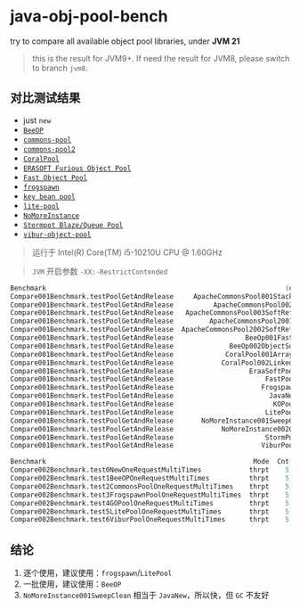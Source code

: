 # java-obj-pool-bench

try to compare all available object pool libraries, under **JVM 21**

> this is the result for JVM9+. If need the result for JVM8, please switch to branch `jvm8`.

## 对比测试结果

- just `new`
- [`BeeOP`](https://github.com/Chris2018998/BeeOP)
- [`commons-pool`](https://commons.apache.org/proper/commons-pool/)
- [`commons-pool2`](https://commons.apache.org/proper/commons-pool/)
- [`CoralPool`](https://github.com/coralblocks/CoralPool/)
- [`ERASOFT Furious Object Pool`](https://code.google.com/archive/p/furious-objectpool/)
- [`Fast Object Pool`](https://github.com/DanielYWoo/fast-object-pool)
- [`frogspawn`](https://itcraft.cn/frogspawn/)
- [`key bean pool`](https://github.com/gondor/kbop/)
- [`lite-pool`](https://github.com/nextopcn/lite-pool)
- [`NoMoreInstance`](https://github.com/YvanMazy/NoMoreInstance)
- [`Stormpot Blaze/Queue Pool`](http://chrisvest.github.io/stormpot/)
- [`vibur-object-pool`](https://github.com/vibur/vibur-object-pool)

> 运行于 Intel(R) Core(TM) i5-10210U CPU @ 1.60GHz

> `JVM` 开启参数 `-XX:-RestrictContended`

```verilog
Benchmark                                                            (desc)   Mode  Cnt    Score    Error   Units
Compare001Benchmark.testPoolGetAndRelease     ApacheCommonsPool001StackPool  thrpt    5    3.498 ±  0.323  ops/us
Compare001Benchmark.testPoolGetAndRelease          ApacheCommonsPool002Pool  thrpt    5    0.876 ±  0.240  ops/us
Compare001Benchmark.testPoolGetAndRelease   ApacheCommonsPool003SoftRefPool  thrpt    5    3.579 ±  1.079  ops/us
Compare001Benchmark.testPoolGetAndRelease         ApacheCommonsPool2001Pool  thrpt    5    1.677 ±  0.109  ops/us
Compare001Benchmark.testPoolGetAndRelease  ApacheCommonsPool2002SoftRefPool  thrpt    5    0.043 ±  0.023  ops/us
Compare001Benchmark.testPoolGetAndRelease                  BeeOp001FastPool  thrpt    5   41.345 ±  5.385  ops/us
Compare001Benchmark.testPoolGetAndRelease              BeeOp002ObjectSource  thrpt    5   16.782 ±  6.023  ops/us
Compare001Benchmark.testPoolGetAndRelease             CoralPool001ArrayPool  thrpt    5    1.215 ±  0.352  ops/us
Compare001Benchmark.testPoolGetAndRelease            CoralPool002LinkedPool  thrpt    5   12.837 ±  3.524  ops/us
Compare001Benchmark.testPoolGetAndRelease                   EraaSoftPool001  thrpt    5    8.481 ±  1.492  ops/us
Compare001Benchmark.testPoolGetAndRelease                       FastPool001  thrpt    5   22.677 ± 47.170  ops/us
Compare001Benchmark.testPoolGetAndRelease                      Frogspawn001  thrpt    5  142.799 ± 39.825  ops/us
Compare001Benchmark.testPoolGetAndRelease                        JavaNew001  thrpt    5  298.461 ± 80.669  ops/us
Compare001Benchmark.testPoolGetAndRelease                         KOPool001  thrpt    5    2.118 ±  0.260  ops/us
Compare001Benchmark.testPoolGetAndRelease                       LitePool001  thrpt    5  135.093 ± 25.988  ops/us
Compare001Benchmark.testPoolGetAndRelease       NoMoreInstance001SweepClean  thrpt    5  302.087 ± 32.272  ops/us
Compare001Benchmark.testPoolGetAndRelease            NoMoreInstance002Clean  thrpt    5    3.076 ±  0.725  ops/us
Compare001Benchmark.testPoolGetAndRelease                       StormPot001  thrpt    5   52.248 ±  6.214  ops/us
Compare001Benchmark.testPoolGetAndRelease                      ViburPool001  thrpt    5    4.365 ±  0.428  ops/us
```

```verilog
Benchmark                                                    Mode  Cnt      Score      Error   Units
Compare002Benchmark.test0NewOneRequestMultiTimes            thrpt    5   6227.045 ± 2143.521  ops/ms
Compare002Benchmark.test1BeeOPOneRequestMultiTimes          thrpt    5  11614.665 ± 1636.184  ops/ms
Compare002Benchmark.test2CommonsPoolOneRequestMultiTimes    thrpt    5     58.541 ±    3.104  ops/ms
Compare002Benchmark.test3FrogspawnPoolOneRequestMultiTimes  thrpt    5    873.924 ±   18.034  ops/ms
Compare002Benchmark.test4GOPoolOneRequestMultiTimes         thrpt    5    172.718 ±    8.730  ops/ms
Compare002Benchmark.test5LitePoolOneRequestMultiTimes       thrpt    5    432.140 ±   72.527  ops/ms
Compare002Benchmark.test6ViburPoolOneRequestMultiTimes      thrpt    5    140.157 ±    3.787  ops/ms
```

## 结论

1. 逐个使用，建议使用：`frogspawn`/`LitePool`
2. 一批使用，建议使用：`BeeOP`
3. `NoMoreInstance001SweepClean` 相当于 `JavaNew`，所以快，但 `GC` 不友好
